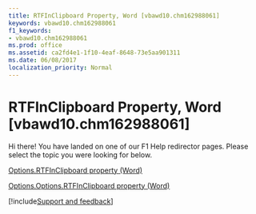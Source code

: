 ```yaml
---
title: RTFInClipboard Property, Word [vbawd10.chm162988061]
keywords: vbawd10.chm162988061
f1_keywords:
- vbawd10.chm162988061
ms.prod: office
ms.assetid: ca2fd4e1-1f10-4eaf-8648-73e5aa901311
ms.date: 06/08/2017
localization_priority: Normal
---
```



# RTFInClipboard Property, Word [vbawd10.chm162988061]

Hi there! You have landed on one of our F1 Help redirector pages. Please select the topic you were looking for below.

[Options.RTFInClipboard property (Word)](https://msdn.microsoft.com/library/b9cfb4a2-cbdf-c7c9-885e-5f9b7f370d9a%28Office.15%29.aspx)

[Options.Options.RTFInClipboard property (Word)](https://msdn.microsoft.com/library/86166b42-3007-aa4e-d967-e8496e86a947%28Office.15%29.aspx)

[!include[Support and feedback](~/includes/feedback-boilerplate.md)]